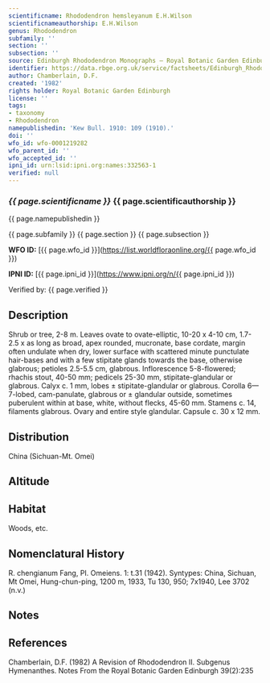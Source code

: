 ```yaml
---
scientificname: Rhododendron hemsleyanum E.H.Wilson
scientificnameauthorship: E.H.Wilson
genus: Rhododendron
subfamily: ''
section: ''
subsection: ''
source: Edinburgh Rhododendron Monographs – Royal Botanic Garden Edinburgh
identifier: https://data.rbge.org.uk/service/factsheets/Edinburgh_Rhododendron_Monographs.xhtml
author: Chamberlain, D.F.
created: '1982'
rights holder: Royal Botanic Garden Edinburgh
license: ''
tags:
- taxonomy
- Rhododendron
namepublishedin: 'Kew Bull. 1910: 109 (1910).'
doi: ''
wfo_id: wfo-0001219282
wfo_parent_id: ''
wfo_accepted_id: ''
ipni_id: urn:lsid:ipni.org:names:332563-1
verified: null
---
```

### _{{ page.scientificname }}_ {{ page.scientificauthorship }}
 {{ page.namepublishedin }}

{{ page.subfamily }} {{ page.section }} {{ page.subsection }}

**WFO ID:** [{{ page.wfo_id }}](https://list.worldfloraonline.org/{{ page.wfo_id }})

**IPNI ID:** [{{ page.ipni_id }}](https://www.ipni.org/n/{{ page.ipni_id }})

Verified by: {{ page.verified }}



## Description
Shrub or tree, 2-8 m. Leaves ovate to ovate-elliptic, 10-20 x 4-10 cm, 1.7-2.5 x as long as broad, apex rounded, mucronate, base cordate, margin often undulate when dry, lower surface with scattered minute punctulate hair-bases and with a few stipitate glands towards the base, otherwise glabrous; petioles 2.5-5.5 cm, glabrous. Inflorescence 5-8-flowered; rhachis stout, 40-50 mm; pedicels 25-30 mm, stipitate-glandular or glabrous. Calyx c. 1 mm, lobes ± stipitate-glandular or glabrous. Corolla 6—7-lobed, cam-panulate, glabrous or ± glandular outside, sometimes puberulent within at base, white, without flecks, 45-60 mm. Stamens c. 14, filaments glabrous. Ovary and entire style glandular. Capsule c. 30 x 12 mm.

## Distribution
China (Sichuan-Mt. Omei)

## Altitude


## Habitat
Woods, etc.

## Nomenclatural History
R. chengianum Fang, PI. Omeiens. 1: t.31 (1942). Syntypes: China, Sichuan, Mt Omei, Hung-chun-ping, 1200 m, 1933, Tu 130, 950; 7x1940, Lee 3702 (n.v.)
                       
## Notes


## References

Chamberlain, D.F. (1982) A Revision of Rhododendron II. Subgenus Hymenanthes. Notes From the Royal Botanic Garden Edinburgh 39(2):235
